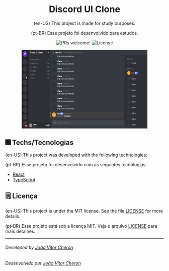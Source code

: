 <h1 align="center">Discord UI Clone</h1>

<p align="center">
(en-US)
This project is made for study purposes.
</p>
<p align="center">
(pt-BR)
Esse projeto foi desenvolvido para estudos.
</p>

<p align="center">
 <img src="https://img.shields.io/static/v1?label=PRs&message=welcome&color=15C3D6&labelColor=000000" alt="PRs welcome!" />

  <img alt="License" src="https://img.shields.io/static/v1?label=license&message=MIT&color=15C3D6&labelColor=000000">
</p>

<p align="center">
  <img src="./src/git/screen.png" height=250px width= 400/>
</p>

## 🎆 Techs/Tecnologias
(en-US)
This project was developed with the following technologies:

(pt-BR)
Esse projeto foi desenvolvido com as seguintes tecnologias:

- [React](https://reactjs.org)
- [TypeScript](https://www.typescriptlang.org/)

## 🗒 Licença
(en-US)
This project is under the MIT license. See the file [LICENSE](./LICENSE.md) for more details.

(pt-BR)
Esse projeto está sob a licença MIT. Veja o arquivo [LICENSE](./LICENSE.md) para mais detalhes.

---
###### Developed by [João Vitor Cheron](https://www.linkedin.com/in/jo%C3%A3o-vitor-cheron-b810941a2/)
###### Desenvolvido  por [João Vitor Cheron](https://www.linkedin.com/in/jo%C3%A3o-vitor-cheron-b810941a2/)

